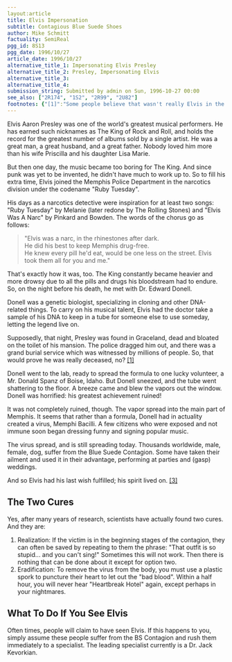 ```yaml
---
layout:article
title: Elvis Impersonation
subtitle: Contagious Blue Suede Shoes
author: Mike Schmitt
factuality: SemiReal
pgg_id: 8S13
pgg_date: 1996/10/27
article_date: 1996/10/27
alternative_title_1: Impersonating Elvis Presley
alternative_title_2: Presley, Impersonating Elvis
alternative_title_3: 
alternative_title_4: 
submission_string: Submitted by admin on Sun, 1996-10-27 00:00
see_also: ["2R174", "1S2", "2R99", "2U82"]
footnotes: {"[1]":"Some people believe that wasn't really Elvis in the tomb. Well, that's true. Elvis really died from committing suicide. [2]","[2]":"Hey, wouldn't you if your daughter married Michael Jackson?","[3]":"So did his cash flow. Do you have any idea how many millions of dollars Lisa Marie has that she never earned?"}
---
```

<div>
<p>Elvis Aaron Presley was one of the world's greatest musical performers. He has earned such nicknames as The King of Rock and Roll, and holds the record for the greatest number of albums sold by a single artist. He was a great man, a great husband, and a great father. Nobody loved him more than his wife Priscilla and his daughter Lisa Marie.</p>
<p>But then one day, the music became too boring for The King. And since punk was yet to be invented, he didn't have much to work up to. So to fill his extra time, Elvis joined the Memphis Police Department in the narcotics division under the codename "Ruby Tuesday".</p>
<p>His days as a narcotics detective were inspiration for at least two songs: "Ruby Tuesday" by Melanie (later redone by The Rolling Stones) and "Elvis Was A Narc" by Pinkard and Bowden. The words of the chorus go as follows:</p>
<blockquote>"Elvis was a narc, in the rhinestones after dark.<br>
He did his best to keep Memphis drug-free.<br>
He knew every pill he'd eat, would be one less on the street. Elvis took them all for you and me."</blockquote>
<p>That's exactly how it was, too. The King constantly became heavier and more drowsy due to all the pills and drugs his bloodstream had to endure. So, on the night before his death, he met with Dr. Edward Donell.</p>
<p>Donell was a genetic biologist, specializing in cloning and other DNA-related things. To carry on his musical talent, Elvis had the doctor take a sample of his DNA to keep in a tube for someone else to use someday, letting the legend live on.</p>
<p>Supposedly, that night, Presley was found in Graceland, dead and bloated on the toilet of his mansion. The police dragged him out, and there was a grand burial service which was witnessed by millions of people. So, that would prove he was really deceased, no? <a href="#footnotes.1" class="footnote-link">[1]</a></p>
<p>Donell went to the lab, ready to spread the formula to one lucky volunteer, a Mr. Donald Spanz of Boise, Idaho. But Donell sneezed, and the tube went shattering to the floor. A breeze came and blew the vapors out the window. Donell was horrified: his greatest achievement ruined!</p>
<p>It was not completely ruined, though. The vapor spread into the main part of Memphis. It seems that rather than a formula, Donell had in actuality created a virus, Memphi Bacilli. A few citizens who were exposed and not immune soon began dressing funny and signing popular music.</p>
<p>The virus spread, and is still spreading today. Thousands worldwide, male, female, dog, suffer from the Blue Suede Contagion. Some have taken their ailment and used it in their advantage, performing at parties and (gasp) weddings.</p>
<p>And so Elvis had his last wish fulfilled; his spirit lived on. <a href="#footnotes.3" class="footnote-link">[3]</a></p>
<h2>The Two Cures</h2>
<p>Yes, after many years of research, scientists have actually found two cures. And they are:</p>
<ol>
<li value="1">Realization: If the victim is in the beginning stages of the contagion, they can often be saved by repeating to them the phrase: "That outfit is so stupid... and you can't sing!" Sometimes this will not work. Then there is nothing that can be done about it except for option two.</li>
<li value="2">Eradification: To remove the virus from the body, you must use a plastic spork to puncture their heart to let out the "bad blood". Within a half hour, you will never hear "Heartbreak Hotel" again, except perhaps in your nightmares.</li>
</ol>
<h2>What To Do If You See Elvis</h2>
<p>Often times, people will claim to have seen Elvis. If this happens to you, simply assume these people suffer from the BS Contagion and rush them immediately to a specialist. The leading specialist currently is a Dr. Jack Kevorkian.</p>
</div>
